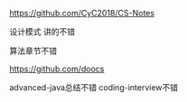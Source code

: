 

https://github.com/CyC2018/CS-Notes

设计模式 讲的不错

算法章节不错



https://github.com/doocs

advanced-java总结不错  coding-interview不错

